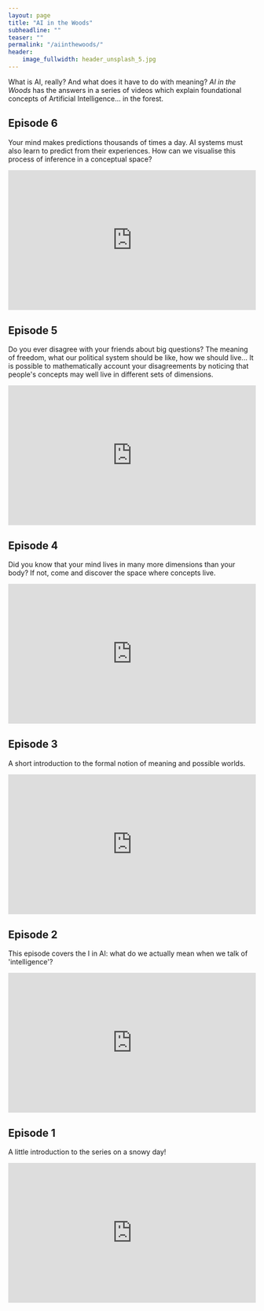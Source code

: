 ```yaml
---
layout: page
title: "AI in the Woods"
subheadline: ""
teaser: ""
permalink: "/aiinthewoods/"
header:
    image_fullwidth: header_unsplash_5.jpg
---
```


What is AI, really? And what does it have to do with meaning? *AI in the Woods* has the answers in a series of videos which explain foundational concepts of Artificial Intelligence... in the forest.


## Episode 6

Your mind makes predictions thousands of times a day. AI systems must also learn to predict from their experiences. How can we visualise this process of inference in a conceptual space?

<div style="padding:56.25% 0 0 0;position:relative;"><iframe src="https://vimeo.com/842481637" frameborder="0" allow="autoplay; fullscreen; picture-in-picture" allowfullscreen style="position:absolute;top:0;left:0;width:100%;height:100%;" title="AI in the woods - on inference"></iframe></div><script src="https://player.vimeo.com/api/player.js"></script>


## Episode 5

Do you ever disagree with your friends about big questions? The meaning of freedom, what our political system should be like, how we should live... It is possible to mathematically account your disagreements by noticing that people's concepts may well live in different sets of dimensions.

<div style="padding:56.25% 0 0 0;position:relative;"><iframe src="https://player.vimeo.com/video/807056304?badge=0&amp;autopause=0&amp;player_id=0&amp;app_id=58479" frameborder="0" allow="autoplay; fullscreen; picture-in-picture" allowfullscreen style="position:absolute;top:0;left:0;width:100%;height:100%;" title="AI in the woods - multidimensionality and perspectives"></iframe></div><script src="https://player.vimeo.com/api/player.js"></script>


## Episode 4

Did you know that your mind lives in many more dimensions than your body? If not, come and discover the space where concepts live.

<div style="padding:56.25% 0 0 0;position:relative;"><iframe src="https://player.vimeo.com/video/791889077?h=785d19ed9c&amp;badge=0&amp;autopause=0&amp;player_id=0&amp;app_id=58479" frameborder="0" allow="autoplay; fullscreen; picture-in-picture" allowfullscreen style="position:absolute;top:0;left:0;width:100%;height:100%;" title="AI in the woods - thinking in space"></iframe></div><script src="https://player.vimeo.com/api/player.js"></script>

## Episode 3

A short introduction to the formal notion of meaning and possible worlds.

<div style="padding:56.25% 0 0 0;position:relative;"><iframe src="https://player.vimeo.com/video/785994052?h=6689a21e40&amp;badge=0&amp;autopause=0&amp;player_id=0&amp;app_id=58479" frameborder="0" allow="autoplay; fullscreen; picture-in-picture" allowfullscreen style="position:absolute;top:0;left:0;width:100%;height:100%;" title="AI in the woods - meaning, language and worlds"></iframe></div><script src="https://player.vimeo.com/api/player.js"></script>

## Episode 2

This episode covers the I in AI: what do we actually mean when we talk of 'intelligence'?

<div style="padding:56.25% 0 0 0;position:relative;"><iframe src="https://player.vimeo.com/video/785980963?h=442743e803&amp;badge=0&amp;autopause=0&amp;player_id=0&amp;app_id=58479" frameborder="0" allow="autoplay; fullscreen; picture-in-picture" allowfullscreen style="position:absolute;top:0;left:0;width:100%;height:100%;" title="AI in the woods - what is intelligence?"></iframe></div><script src="https://player.vimeo.com/api/player.js"></script>

## Episode 1

A little introduction to the series on a snowy day!

<div style="padding:56.25% 0 0 0;position:relative;"><iframe src="https://player.vimeo.com/video/785975640?h=92dba22ea4&amp;badge=0&amp;autopause=0&amp;player_id=0&amp;app_id=58479" frameborder="0" allow="autoplay; fullscreen; picture-in-picture" allowfullscreen style="position:absolute;top:0;left:0;width:100%;height:100%;" title="AI in the woods - introduction"></iframe></div><script src="https://player.vimeo.com/api/player.js"></script>
